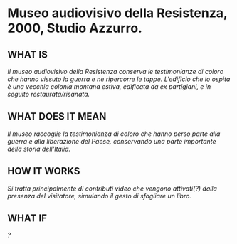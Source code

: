 # Museo audiovisivo della Resistenza, 2000, Studio Azzurro.

## WHAT IS
*Il museo audiovisivo della Resistenza conserva le testimonianze di coloro che hanno vissuto la guerra e ne ripercorre le tappe.
L'edificio che lo ospita è una vecchia colonia montana estiva, edificata da ex partigiani, e in seguito restaurata/risanata.*

## WHAT DOES IT MEAN
*Il museo raccoglie la testimonianza di coloro che hanno perso parte alla guerra e alla liberazione del Paese, conservando una parte importante della storia dell'Italia.*

## HOW IT WORKS
*Si tratta principalmente di contributi video che vengono attivati(?) dalla presenza del visitatore, simulando il gesto di sfogliare un libro.*

## WHAT IF
*?*


